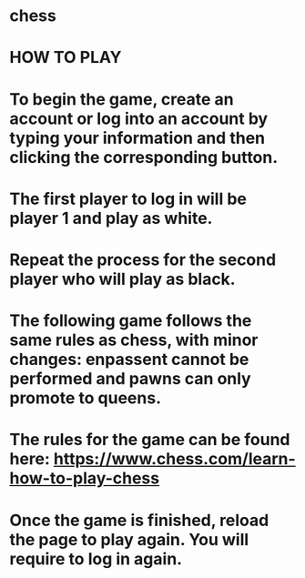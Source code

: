 # chess
# HOW TO PLAY
# To begin the game, create an account or log into an account by typing your information and then clicking the corresponding button.
# The first player to log in will be player 1 and play as white. 
# Repeat the process for the second player who will play as black. 
# The following game follows the same rules as chess, with minor changes: enpassent cannot be performed and pawns can only promote to queens.
# The rules for the game can be found here: https://www.chess.com/learn-how-to-play-chess
# Once the game is finished, reload the page to play again. You will require to log in again. 
